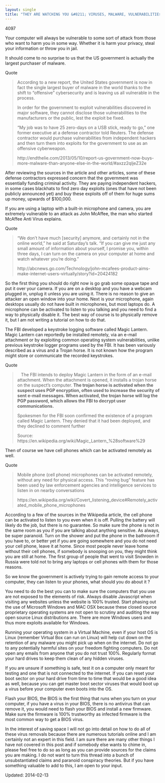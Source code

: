```yaml
---
layout: single
title: "THEY ARE WATCHING YOU &#8211; VIRUSES, MALWARE, VULNERABILITIEs"
---
```

4097


<p>Your computer will always be vulnerable to some sort of attack from those who want to harm you in some way. Whether it is harm your privacy, steal your information or throw you in jail.</p>
<p>It should come to no surprise to us that the US government is actually the largest purchaser of malware.</p>
<div>
<div>Quote</div>
</div>
<blockquote><p>According to a new report, the United States government is now in fact the single largest buyer of malware in the world thanks to the shift to “offensive” cybersecurity and is leaving us all vulnerable in the process.</p>
<p>In order for the government to exploit vulnerabilities discovered in major software, they cannot disclose those vulnerabilities to the manufacturers or the public, lest the exploit be fixed.</p>
<p>“My job was to have 25 zero-days on a USB stick, ready to go,” one former executive at a defense contractor told Reuters. The defense contractor would purchase vulnerabilities from independent hackers and then turn them into exploits for the government to use as an offensive cyberweapon.</p>
<p>http://endthelie.com/2013/05/10/report-us-government-now-buys-more-malware-than-anyone-else-in-the-world/#axzz2qIjeZ32e</p></blockquote>
<p>After reviewing the sources in the article and other articles, some of these defense contractors expressed concern that the government was essentially funding criminal activity. They are paying independent hackers, in some cases blackhats to find zero day exploits (ones that have not been publicly announced yet) and buy these exploits off of them for huge sums up money, upwards of $100,000.</p>
<p>If you are using a laptop with a built-in microphone and camera, you are extremely vulnerable to an attack as John McAffee, the man who started McAffee Anti Virus explains.</p>
<div>
<div>Quote</div>
</div>
<blockquote><p>&#8220;We don&#8217;t have much [security] anymore, and certainly not in the online world,&#8221; he said at Saturday&#8217;s talk. &#8220;If you can give me just any small amount of information about yourself, I promise you, within three days, I can turn on the camera on your computer at home and watch whatever you&#8217;re doing.&#8221;</p>
<p>http://abcnews.go.com/Technology/john-mcafees-product-aims-make-internet-users-virtually/story?id=20424182</p></blockquote>
<p>So the first thing you should do right now is go grab some opaque tape and put it over your camera. If you are on a desktop and you have a webcam plugged in, unplug it unless you are using it. There is no reason to give an attacker an open window into your home. Next is your microphone, again desktops usually do not have built in microphones, but most laptops do. A microphone can be activated to listen to you talking and you need to find a way to physically disable it. The best way of course is to physically remove it, but I am not writing a tutorial on how to do that.</p>
<p>The FBI developed a keystroke logging software called Magic Lantern. Magic Lantern can reportedly be installed remotely, via an e-mail attachment or by exploiting common operating system vulnerabilities, unlike previous keystroke logger programs used by the FBI. It has been variously described as a virus and a Trojan horse. It is not known how the program might store or communicate the recorded keystrokes.</p>
<div>
<div>Quote</div>
</div>
<blockquote><p>   The FBI intends to deploy Magic Lantern in the form of an e-mail attachment. When the attachment is opened, it installs a trojan horse on the suspect&#8217;s computer. <strong>The trojan horse is activated when the suspect uses PGP encryption, often used to increase the security of sent e-mail messages. When activated, the trojan horse will log the PGP password, which allows the FBI to decrypt user communications.</strong></p>
<p>Spokesmen for the FBI soon confirmed the existence of a program called Magic Lantern. They denied that it had been deployed, and they declined to comment further</p>
<p>Source: https://en.wikipedia.org/wiki/Magic_Lantern_%28software%29</p></blockquote>
<p>Then of course we have cell phones which can be activated remotely as well.</p>
<div>
<div>Quote</div>
</div>
<blockquote><p>Mobile phone (cell phone) microphones can be activated remotely, without any need for physical access. This &#8220;roving bug&#8221; feature has been used by law enforcement agencies and intelligence services to listen in on nearby conversations</p>
<p>https://en.wikipedia.org/wiki/Covert_listening_device#Remotely_activated_mobile_phone_microphones</p></blockquote>
<p>According to a few of the sources in the Wikipedia article, the cell phone can be activated to listen to you even when it is off. Pulling the battery will likely do the job, but there is no guarantee. So make sure the phone is not in the same room as you if you are talking about anything sensitive. As always, be super paranoid. Turn on the shower and put the phone in the bathroom if you have to, or better yet if you are going somewhere and you do not need your cell phone, leave it at home. Since most people never leave home without their cell phones, if somebody is snooping on you, they might think you are still at home. The first group of people that went to visit Snowden in Russia were told not to bring any laptops or cell phones with them for those reasons.</p>
<p>So we know the government is actively trying to gain remote access to your computer, they can listen to your phones, what should you do about it ?</p>
<p>You need to do the best you can to make sure the computers that you use are not exposed to the elements of risk. Always disable Javascript when visiting any websites unless the website is 100% trusted. Start phasing out the use of Microsoft Windows and MAC OSX because these closed source proprietary operating systems are not open to scrutiny and auditing the way open source Linux distributions are. There are more Windows users and thus more exploits available for Windows.</p>
<p>Running your operating system in a Virtual Machine, even if your host OS is Linux (remember Virtual Box can run on Linux) will help cut down on the retention of any malware you might pick up when on the internet. Do not go to any potentially harmful sites on your freedom fighting computers. Do not open any emails from anyone that you do not trust 100%. Regularly format your hard drives to keep them clean of any hidden viruses.</p>
<p>If you are unsure if something is safe, test it on a computer only meant for testing and one that is not connected to the internet. If you can reset your boot sector on your hard drive from time to time that would be a good idea as well, because you can get master boot sector viruses that would boot up a virus before your computer even boots into the OS.</p>
<p>Flash your BIOS, the BIOS is the first thing that runs when you turn on your computer, if you have a virus in your BIOS, there is no antivirus that can remove it, you would need to flash your BIOS and install a new firmware. Make sure the firmware is 100% trustworthy as infected firmware is the most common way to get a BIOS virus.</p>
<p>In the interest of saving space I will not go into detail on how to do all of these virus removals because there are numerous tutorials online and I am certainly not an expert in this field. I am sure there are many other things I have not covered in this post and if somebody else wants to chime in, please feel free to do so as long as you can provide sources for the claims you are making. I do not want to turn this thread into a bunch of unsubstantiated claims and paranoid conspiracy theories. But if you have something valuable to add to this, I am open to your input.</p>

Updated: 2014-02-13

